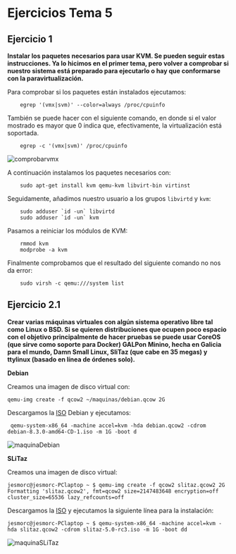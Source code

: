 # Ejercicios Tema 5

## Ejercicio 1

**Instalar los paquetes necesarios para usar KVM. Se pueden seguir estas instrucciones. Ya lo hicimos en el primer tema, pero volver a comprobar si nuestro sistema está preparado para ejecutarlo o hay que conformarse con la paravirtualización.**

Para comprobar si los paquetes están instalados ejecutamos:

```
	egrep '(vmx|svm)' --color=always /proc/cpuinfo
```

También se puede hacer con el siguiente comando, en donde si el valor mostrado es mayor que 0 indica que, efectivamente, la virtualización está soportada.

```
	egrep -c '(vmx|svm)' /proc/cpuinfo
```


![comprobarvmx](http://i.imgur.com/JEuYqYT.png)

A continuación instalamos los paquetes necesarios con:

```
	sudo apt-get install kvm qemu-kvm libvirt-bin virtinst
```


Seguidamente, añadimos nuestro usuario a los grupos `libvirtd` y `kvm`:

```
	sudo adduser `id -un` libvirtd
	sudo adduser `id -un` kvm
```

Pasamos a reiniciar los módulos de KVM:

```
	rmmod kvm
	modprobe -a kvm
```

Finalmente comprobamos que el resultado del siguiente comando no nos da error:

```
	sudo virsh -c qemu:///system list
```


## Ejercicio 2.1

**Crear varias máquinas virtuales con algún sistema operativo libre tal como Linux o BSD. Si se quieren distribuciones que ocupen poco espacio con el objetivo principalmente de hacer pruebas se puede usar CoreOS (que sirve como soporte para Docker) GALPon Minino, hecha en Galicia para el mundo, Damn Small Linux, SliTaz (que cabe en 35 megas) y ttylinux (basado en línea de órdenes solo).**


**Debian**

Creamos una imagen de disco virtual con: 

```
qemu-img create -f qcow2 ~/maquinas/debian.qcow 2G
```

Descargamos la [ISO](https://www.debian.org/index.es.html) Debian y ejecutamos:

```
 qemu-system-x86_64 -machine accel=kvm -hda debian.qcow2 -cdrom debian-8.3.0-amd64-CD-1.iso -m 1G -boot d
```

![maquinaDebian](http://i.imgur.com/sanlQ5C.png)


**SLiTaz**

Creamos una imagen de disco virtual:
```
jesmorc@jesmorc-PClaptop ~ $ qemu-img create -f qcow2 slitaz.qcow2 2G
Formatting 'slitaz.qcow2', fmt=qcow2 size=2147483648 encryption=off cluster_size=65536 lazy_refcounts=off 

```

Descargamos la [ISO](http://www.slitaz.org/en/) y ejecutamos la siguiente línea para la instalación:

```
jesmorc@jesmorc-PClaptop ~ $ qemu-system-x86_64 -machine accel=kvm -hda slitaz.qcow2 -cdrom slitaz-5.0-rc3.iso -m 1G -boot dd

```

![maquinaSLiTaz](http://i.imgur.com/wRT62bk.png)








